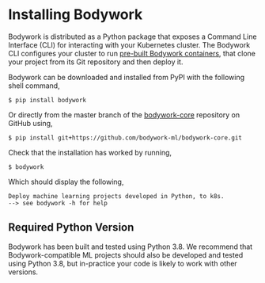 # Installing Bodywork

Bodywork is distributed as a Python package that exposes a Command Line Interface (CLI) for interacting with your Kubernetes cluster. The Bodywork CLI configures your cluster to run [pre-built Bodywork containers](https://hub.docker.com/repository/docker/bodyworkml/bodywork-core), that clone your project from its Git repository and then deploy it.

Bodywork can be downloaded and installed from PyPI with the following shell command,

```shell
$ pip install bodywork
```

Or directly from the master branch of the [bodywork-core](https://github.com/bodywork-ml/bodywork-core) repository on GitHub using,

```shell
$ pip install git+https://github.com/bodywork-ml/bodywork-core.git
```

Check that the installation has worked by running,

```shell
$ bodywork
```

Which should display the following,

```text
Deploy machine learning projects developed in Python, to k8s.
--> see bodywork -h for help
```

## Required Python Version

Bodywork has been built and tested using Python 3.8. We recommend that Bodywork-compatible ML projects should also be developed and tested using Python 3.8, but in-practice your code is likely to work with other versions.
